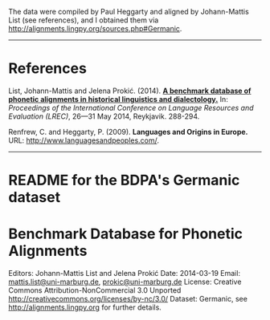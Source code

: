 The data were compiled by Paul Heggarty and aligned by Johann-Mattis List (see references), and I obtained them via http://alignments.lingpy.org/sources.php#Germanic.

---

# References

List, Johann-Mattis and Jelena Prokić. (2014). [**A benchmark database of phonetic alignments in historical linguistics and dialectology.**](https://pdfs.semanticscholar.org/4bd4/0ed75369e07756b338f81a9c9529e207e279.pdf) In: *Proceedings of the International Conference on Language Resources and Evaluation (LREC)*, 26—31 May 2014, Reykjavik. 288-294.

Renfrew, C. and Heggarty, P. (2009). **Languages and Origins in Europe.** URL: http://www.languagesandpeoples.com/.

---

# README for the BDPA's Germanic dataset

Benchmark Database for Phonetic Alignments
==========================================

Editors: Johann-Mattis List and Jelena Prokić
Date: 2014-03-19
Email: mattis.list@uni-marburg.de, prokic@uni-marburg.de
License: Creative Commons Attribution-NonCommercial 3.0 Unported <http://creativecommons.org/licenses/by-nc/3.0/>
Dataset: Germanic, see <http://alignments.lingpy.org> for further details.
